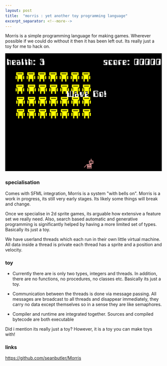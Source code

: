 ```yaml
---
layout: post
title:  "morris : yet another toy programming language"
excerpt_separator: <!--more-->
---
```


Morris is a simple programming language for making games. Wherever possible if we could do without it then it has been left out. Its really just a toy for me to hack on.

<!--more-->

![](https://github.com/seanbutler/Morris/blob/main/screenshots/anim6.gif?raw=true)


### specialisation

Comes with SFML integration, Morris is a system "with bells on". Morris is a work in progress, its still very early stages. Its likely some things will break and change.

Once we specialise in 2d sprite games, its arguable how extensive a feature set we really need. Also, search based automatic and generative programming is significantly helped by having a more limited set of types. Basically its just a toy.

We have userland threads which each run in their own little virtual machine. All data inside a thread is private each thread has a sprite and a position and velocity. 

### toy

- Currently there are is only two types, integers and threads. In addition, there are no functions, no procedures, no classes etc. Basically its just a toy.

- Communication between the threads is done via message passing. All messages are broadcast to all threads and disappear immediately, they carry no data except themselves so in a sense they are like semaphores.

- Compiler and runtime are integrated together. Sources and compiled bytecode are both executable


Did i mention its really just a toy? However, it is a toy you can make toys with!

### links 

https://github.com/seanbutler/Morris





